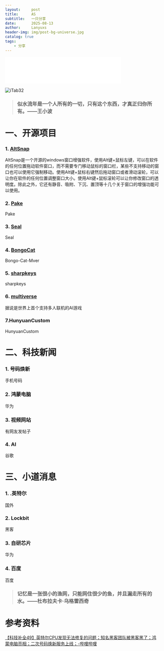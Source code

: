 ```yaml
---
layout:     post
title:      AS
subtitle:   一只分享
date:       2025-08-13
author:     Lanyuxs
header-img: img/post-bg-universe.jpg
catalog: true
tags:
    - 分享
---
```


<iframe frameborder="no" border="0" marginwidth="0" marginheight="0" width=380 height=86 src="//music.163.com/outchain/player?type=2&id=1856242930&auto=0&height=66"></iframe>

![iTab32](https://pic1.imgdb.cn/item/683138e158cb8da5c80afade.webp)

> ### 似水流年是一个人所有的一切，只有这个东西，才真正归你所有。——王小波

# 一、开源项目

### 1. [AltSnap](https://github.com/RamonUnch/AltSnap)

AltSnap是一个开源的windows窗口增强软件，使用Alt键+鼠标左键，可以在软件的任何位置拖动软件窗口，而不需要专门移动鼠标的窗口栏，某些不支持移动的窗口也可以使用它强制移动。使用Alt键+鼠标右键然后拖动窗口或者滑动滚轮，可以让你在软件的任何位置调整窗口大小。使用Alt键+鼠标滚轮可以让你修改窗口的透明度。除此之外，它还有静音、吸附、下沉、置顶等十几个关于窗口的增强功能可以使用。

### 2. [Pake](https://github.com/tw93/Pake)

Pake

### 3. [Seal](https://github.com/JunkFood02/Seal)

Seal


### 4. [BongoCat](https://github.com/ayangweb/BongoCat)

Bongo-Cat-Mver

### 5. [sharpkeys](https://github.com/randyrants/sharpkeys)

sharpkeys

### 6. [multiverse](https://github.com/EnigmaLabsAI/multiversev)

据说是世界上首个支持多人联机的AI游戏

### 7.HunyuanCustom

HunyuanCustom

# 二、科技新闻

### 1. 号码焕新

手机号码

### 2. 鸿蒙电脑

华为

### 3. 视频网站

有网友发帖子

### 4. AI

谷歌

# 三、小道消息

### 1. .英特尔

国外

### 2. Lockbit

黑客

### 3. 自研芯片

华为

### 4. 百度

百度

> ### 记忆是一张很小的渔网，只能网住很少的鱼，并且漏走所有的水。——杜布拉夫卡·乌格雷西奇

# 参考资料

[【科技补全49】英特尔CPU发现无法修复的问题；知名黑客团队被黑客黑了；鸿蒙电脑亮相；二次号码焕新服务上线；-哔哩哔哩](https://b23.tv/gJVYRQz)